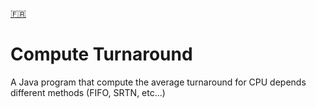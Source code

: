 [🇫🇷](/README-fr.md "French")

# Compute Turnaround

A Java program that compute the average turnaround for CPU depends different methods (FIFO, SRTN, etc...)
